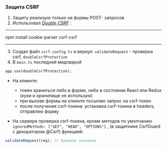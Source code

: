### Защита CSRF

1. Защиту реализую только на формы POST- запросов
2. Использовал [_Double CSRF_](https://www.npmjs.com/package/csrf-csrf) :

---

npm install cookie-parser csrf-csrf

---

3. Создал файл `csrf.config.ts` и вернул: `validateRequest` - проверка csrf, `doubleCsrfProtection`
4. В `main.ts` последней мидлварой

```javascript
app.use(doubleCsrfProtection);
```

- На клиенте:

  - токен храниться либо в форме, либо в состоянии React или Redux (куки и хранилище не использую)
  - при вызове формы на клиенте посылаю запрос на csrf-токен
  - после получения csrf-токена: установка csrf-токена в headers, отправляю форму

- На сервере проверка csrf-токена, кроме методов по умолчанию `ignoredMethods: ["GET", "HEAD", "OPTIONS"]` , (в защитнике CsrfGuard c декоратором @Csrf) функцией:

```javascript
validateRequest(req); // булевое значение
```
